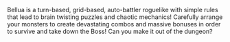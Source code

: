 Bellua is a turn-based, grid-based, auto-battler roguelike with simple rules that lead to brain twisting puzzles and chaotic mechanics! Carefully arrange your monsters to create devastating combos and massive bonuses in order to survive and take down the Boss! Can you make it out of the dungeon?